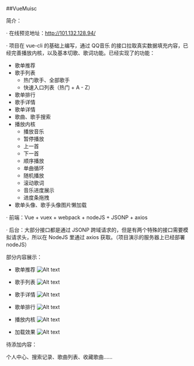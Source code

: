 ##VueMuisc

简介：

· 在线预览地址：http://101.132.128.94/

· 项目在 vue-cli 的基础上编写，通过 QQ音乐 的接口拉取真实数据填充内容，已经完善播放内核，以及基本切歌、歌词功能。已经实现了的功能：

- 歌单推荐
- 歌手列表
	- 热门歌手、全部歌手
	- 快速入口列表（热门 + A - Z）
- 歌单排行
- 歌手详情
- 歌单详情
- 歌曲、歌手搜索
- 播放内核
	- 播放音乐
	- 暂停播放
	- 上一首
	- 下一首
	- 顺序播放
	- 单曲循环
	- 随机播放
	- 滚动歌词
	- 音乐进度展示
	- 进度条拖拽
- 歌单头像、歌手头像图片懒加载

· 前端：Vue + vuex + webpack + nodeJS + JSONP + axios

· 后台：大部分接口都是通过 JSONP 跨域请求的，但是有两个特殊的接口需要模拟请求头，所以在 NodeJS 里通过 axios 获取。（项目演示的服务器上已经部署 nodeJS）

部分内容展示：
- 歌单推荐
![Alt text](http://101.132.128.94/pic/songList.png)

- 歌手列表
![Alt text](http://101.132.128.94/pic/singer.png)

- 歌手详情
![Alt text](http://101.132.128.94/pic/singerDetail.png)

- 歌单排行
![Alt text](http://101.132.128.94/pic/songRank.png)

- 播放内核
![Alt text](http://101.132.128.94/pic/player.png)

- 加载效果
![Alt text](http://101.132.128.94/pic/loading.png)

待添加内容：

个人中心、搜索记录、歌曲列表、收藏歌曲……
